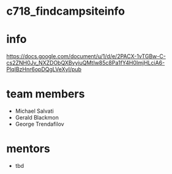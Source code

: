 # c718_findcampsiteinfo

# info
https://docs.google.com/document/u/1/d/e/2PACX-1vTGBw-C-cs2ZNH0Jv_NXZDObQXBvyiuQMtIw85c8Pa1fY4H0ImjHLciA6-PlqIBzHnr6opDQgLVeXyI/pub

# team members
- Michael Salvati
- Gerald Blackmon
- George Trendafilov

# mentors
- tbd
